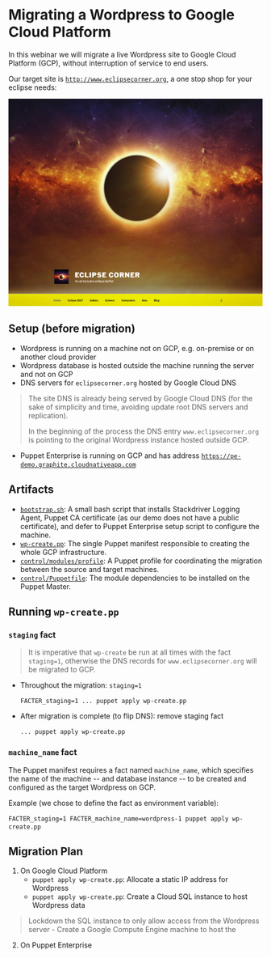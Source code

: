 # Migrating a Wordpress to Google Cloud Platform

In this webinar we will migrate a live Wordpress site to Google Cloud Platform
(GCP), without interruption of service to end users.

Our target site is [`http://www.eclipsecorner.org`][site], a one stop shop for
your eclipse needs:

![Site Screenshot](site.png)


## Setup (before migration)

- Wordpress is running on a machine not on GCP, e.g. on-premise or on another
  cloud provider
- Wordpress database is hosted outside the machine running the server and not on
  GCP
- DNS servers for `eclipsecorner.org` hosted by Google Cloud DNS

> The site DNS is already being served by Google Cloud DNS (for the sake of
> simplicity and time, avoiding update root DNS servers and replication).
>
> In the beginning of the process the DNS entry `www.eclipsecorner.org` is
> pointing to the original Wordpress instance hosted outside GCP.

- Puppet Enterprise is running on GCP and has address
  [`https://pe-demo.graphite.cloudnativeapp.com`][pe-demo]


## Artifacts

- [`bootstrap.sh`][bootstrap]: A small bash script that installs Stackdriver
  Logging Agent, Puppet CA certificate (as our demo does not have a public
  certificate), and defer to Puppet Enterprise setup script to configure the
  machine.
- [`wp-create.pp`][wp-create]: The single Puppet manifest responsible to creating
  the whole GCP infrastructure.
- [`control/modules/profile`][profile]: A Puppet profile for coordinating the
  migration between the source and target machines.
- [`control/Puppetfile`][puppetfile]: The module dependencies to be installed on
  the Puppet Master.

## Running `wp-create.pp`

### `staging` fact
> It is imperative that `wp-create` be run at all times with the fact
> `staging=1`, otherwise the DNS records for `www.eclipsecorner.org` will be
> migrated to GCP.

- Throughout the migration: `staging=1`

    ```
    FACTER_staging=1 ... puppet apply wp-create.pp
    ```

- After migration is complete (to flip DNS): remove staging fact

    ```
    ... puppet apply wp-create.pp
    ```

### `machine_name` fact
The Puppet manifest requires a fact named `machine_name`, which specifies the
name of the machine -- and database instance -- to be created and configured as
the target Wordpress on GCP.

Example (we chose to define the fact as environment variable):

    FACTER_staging=1 FACTER_machine_name=wordpress-1 puppet apply wp-create.pp

## Migration Plan

1. On Google Cloud Platform
    - `puppet apply wp-create.pp`:
      Allocate a static IP address for Wordpress
    - `puppet apply wp-create.pp`:
      Create a Cloud SQL instance to host Wordpress data
> Lockdown the SQL instance to only allow access from the Wordpress server
    - Create a Google Compute Engine machine to host the 

2. On Puppet Enterprise


[site]: http://www.eclipsecorner.org
[pe-demo]: https://pe-demo.graphite.cloudnativeapp.com
[bootstrap]: bootstrap.sh
[wp-create]: wp-create.pp
[profile]: control/modules/profile
[puppetfile]: control/Puppetfile
